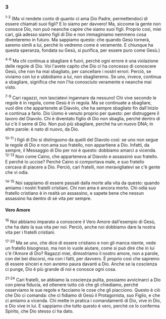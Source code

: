 ### 3

<sup>1-3</sup> (Ma vi rendete conto di quanto ci ama Dio Padre,
permettendoci di essere chiamati suoi figli? E lo siamo per davvero! Ma,
siccome la gente non conosce Dio, non può neanche capire che siamo suoi
figli. Proprio così, miei cari, già adesso siamo figli di Dio e non
immaginiamo nemmeno cosa diventeremo in futuro. Ma sappiamo questo: che
quando Gesù tornerà, saremo simili a lui, perché lo vedremo come è
veramente. E chiunque ha questa speranza, fondata su Gesù, si purifica,
per essere puro come Gesù.)

<sup>4-6</sup> Ma chi continua a sbagliare è fuori, perché ogni errore è
una violazione delle regole di Dio. Voi l'avete capito che Dio ci ha
concesso di conoscere Gesù, che non ha mai sbagliato, per cancellare i
nostri errori. Perciò, se viviamo con lui e ubbidiamo a lui, non
sbaglieremo. Se uno, invece, continua a sbagliare, significa che non
l'ha conosciuto veramente e neanche mai visto.

<sup>7-9</sup> Cari ragazzi, non lasciatevi ingannare da nessuno! Chi
vive secondo le regole è in regola, come Gesù è in regola. Ma se
continuate a sbagliare, vuol dire che appartenete al Diavolo, che ha
sempre sbagliato fin dall'inizio e continua a farlo. Dio Uomo è venuto
proprio per questo: per distruggere il lavoro del Diavolo. Chi è
diventato figlio di Dio non sbaglia, perché dentro di lui c'è il seme di
Dio. Non può più sbagliare, perché ha un nuovo DNA; in altre parole: è
nato di nuovo, da Dio.

<sup>10-11</sup> I figli di Dio si distinguono da quelli del Diavolo
così: se uno non segue le regole di Dio e non ama suo fratello, non
appartiene a Dio. Infatti, da sempre, il Messaggio di Dio per noi è
questo: dobbiamo amarci a vicenda. <sup>12-13</sup> Non come Caino, che
apparteneva al Diavolo e assassinò suo fratello. E perché lo uccise?
Perché Caino si comportava male, e suo fratello cercava di piacere a
Dio. Perciò, cari fratelli, non meravigliatevi se c'è gente che vi odia.

<sup>14-15</sup> Noi sappiamo di essere passati dalla morte alla vita da
questo: quando amiamo i nostri fratelli cristiani. Chi non ama è ancora
morto. Chi odia suo fratello cristiano è in realtà un assassino, e
sapete bene che nessun assassino ha dentro di sé vita per sempre.

#### Vero Amore

<sup>16</sup> Noi abbiamo imparato a conoscere il Vero Amore
dall'esempio di Gesù, che ha dato la sua vita per noi. Perciò, anche noi
dobbiamo dare la nostra vita per i fratelli cristiani.

<sup>17-20</sup> Ma se uno, che dice di essere cristiano e non gli manca
niente, vede un fratello bisognoso, ma non lo vuole aiutare, come si può
dire che in lui c'è l'Amore di Dio? Ragazzi miei, dimostriamo il nostro
amore, non a parole, con dei bei discorsi, ma con i fatti, per davvero.
È proprio così che sapremo di essere sinceri e non avremo paura davanti
a Dio. Anche se la coscienza ci punge, Dio è più grande di noi e conosce
ogni cosa.

<sup>21-24</sup> Cari fratelli, se abbiamo la coscienza pulita, possiamo
avvicinarci a Dio con piena fiducia, ed ottenere tutto ciò che gli
chiediamo, perché osserviamo le sue regole e facciamo le cose che gli
piacciono. Questo è ciò che Dio ci comanda: che ci fidiamo di Gesù il
Protagonista, suo Figlio, e che ci amiamo a vicenda. Chi mette in
pratica i comandamenti di Dio, vive in Dio, e Dio vive in lui. E
sappiamo che tutto questo è vero, perché ce lo conferma Spirito, che Dio
stesso ci ha dato.
